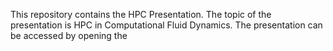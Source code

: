 This repository contains the HPC Presentation.
The topic of the presentation is HPC in Computational Fluid Dynamics.
The presentation can be accessed by opening the
